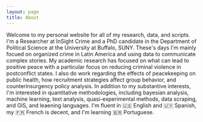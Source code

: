 ```yaml
---
layout: page
title: About
---
```


Welcome to my personal website for all of my research, data, and scripts. I'm a Researcher at InSight Crime and a PhD candidate in the Department of Political Science at the University at Buffalo, SUNY. These's days I'm mainly focued on organized crime in Latin America and using data to communicate complex stories. My academic research has focused on what can lead to positive peace with a particular focus on reducing criminal violence in postconflict states. I also do work regarding the effects of peacekeeping on public health, how recruitment strategies affect group behavior, and counterinsurgency policy analysis. In addition to my substantive interests, I'm interested in quantitative methodologies, including bayesian analysis, machine learning, text analysis, quasi-experimental methods, data scraping, and GIS, and leaening languages. I'm fluent in 🇺🇸 English and 🇺🇾 Spanish, my 🇫🇷 French is decent, and I'm learning 🇧🇷 Portuguese.
